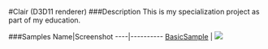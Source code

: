 #Clair (D3D11 renderer)
###Description
This is my specialization project as part of my education.

###Samples
Name|Screenshot
----|----------
[BasicSample](https://github.com/TomVeltmeijer/D3D11Renderer/blob/master/samples/BasicSample) | ![](https://github.com/TomVeltmeijer/D3D11Renderer/blob/master/samples/BasicSample/screenshot.png)
